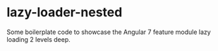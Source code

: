 # lazy-loader-nested
Some boilerplate code to showcase the Angular 7 feature module lazy loading 2 levels deep.
